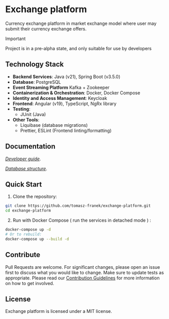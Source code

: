 # Exchange platform

Currency exchange platform in market exchange model where user may submit their currency exchange
offers.

> [!IMPORTANT]
> Project is in a pre-alpha state, and only suitable for use by developers
>
>

## Technology Stack

- **Backend Services**: Java (v21), Spring Boot (v3.5.0)
- **Database**: PostgreSQL
- **Event Streaming Platform** Kafka + Zookeeper
- **Containerization & Orchestration**: Docker, Docker Compose
- **Identity and Access Management**: Keycloak
- **Frontend**: Angular (v19), TypeScript, NgRx library
- **Testing**:
    - JUnit (Java)
- **Other Tools**:
    - Liquibase (database migrations)
    - Prettier, ESLint (Frontend linting/formatting)

## Documentation

*[Developer guide](/docs/developer-guide.md)*.

*[Database structure](/docs/database.md)*.

## Quick Start

1. Clone the repository:

```bash
git clone https://github.com/tomasz-franek/exchange-platform.git
cd exchange-platform
```

2. Run with Docker Compose ( run the services in detached mode ) :

```bash
docker-compose up -d
# Or to rebuild:
docker-compose up --build -d
```

[//]: # ()

[//]: # (This command starts components:)

[//]: # (* http://localhost:2400 - client application)

[//]: # (* http://localhost:4100 - admin application)

[//]: # (* http://localhost:8081 - keycloak admin console )

## Contribute

Pull Requests are welcome. For significant changes, please open an issue first to discuss what you
would like to change. Make sure to update tests as appropriate.
Please read our [Contribution Guidelines](/docs/project-contribution.md) for more information on how
to get involved.

## License

Exchange platform is licensed under a MIT license.